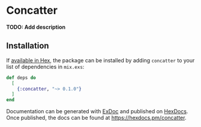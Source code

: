 # Concatter

**TODO: Add description**

## Installation

If [available in Hex](https://hex.pm/docs/publish), the package can be installed
by adding `concatter` to your list of dependencies in `mix.exs`:

```elixir
def deps do
  [
    {:concatter, "~> 0.1.0"}
  ]
end
```

Documentation can be generated with [ExDoc](https://github.com/elixir-lang/ex_doc)
and published on [HexDocs](https://hexdocs.pm). Once published, the docs can
be found at <https://hexdocs.pm/concatter>.

